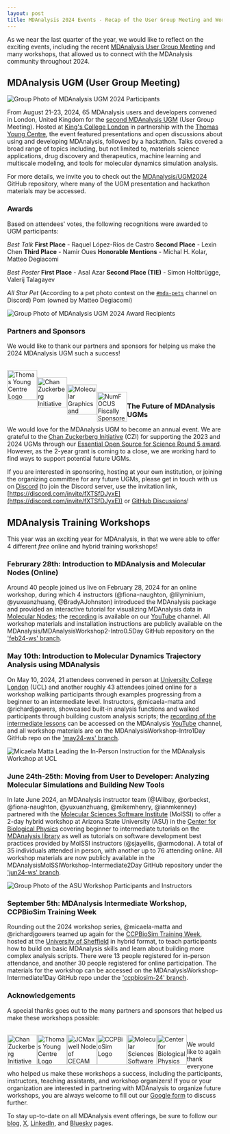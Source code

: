 ```yaml
---
layout: post
title: MDAnalysis 2024 Events - Recap of the User Group Meeting and Workshops
---
```


As we near the last quarter of the year, we would like to reflect on the exciting events, including the recent [MDAnalysis User Group Meeting](https://www.mdanalysis.org/pages/ugm2024/) and many workshops, that allowed us to connect with the MDAnalysis community throughout 2024. 

## MDAnalysis UGM (User Group Meeting)

![Group Photo of MDAnalysis UGM 2024 Participants](/public/images/UGM2024_Group_Photo.jpg)

From August 21-23, 2024, 65 MDAnalysis users and developers convened in London, United Kingdom for the [second MDAnalysis UGM](https://www.mdanalysis.org/pages/ugm2024/) (User Group Meeting). Hosted at [King's College London](https://www.kcl.ac.uk/) in partnership with the [Thomas Young Centre](https://thomasyoungcentre.org/), the event featured presentations and open discussions about using and developing MDAnalysis, followed by a hackathon. Talks covered a broad range of topics including, but not limited to, materials science applications, drug discovery and therapeutics, machine learning and multiscale modeling, and tools for molecular dynamics simulation analysis. 

For more details, we invite you to check out the [MDAnalysis/UGM2024](https://github.com/MDAnalysis/UGM2024/tree/main) GitHub repository, where many of the UGM presentation and hackathon materials may be accessed.

### Awards
Based on attendees' votes, the following recognitions were awarded to UGM participants:

*Best Talk*
**First Place** - Raquel López-Ríos de Castro
**Second Place** - Lexin Chen
**Third Place** - Namir Oues
**Honorable Mentions** - Michal H. Kolar, Matteo Degiacomi

*Best Poster*
**First Place** - Asal Azar
**Second Place (TIE)** - Simon Holtbrügge, Valerij Talagayev

*All Star Pet* (According to a pet photo contest on the [`#mda-pets`](https://discord.com/channels/807348386012987462/1156570811247898706) channel on Discord)
Pom (owned by Matteo Degiacomi)

![Group Photo of MDAnalysis UGM 2024 Award Recipients](/public/images/UGM2024_Awards_Photo.jpg)

### Partners and Sponsors
We would like to thank our partners and sponsors for helping us make the 2024 MDAnalysis UGM such a success!

<br>
<a hhef="https://thomasyoungcentre.org/">
<img
src="/public/images/TYC_Logo.png"
title="Thomas Young Centre Logo" alt="Thomas Young Centre Logo"
style="float: left; height: 5em; " />
<a/>

<br>
<a href="https://chanzuckerberg.com/">
<img
src="/public/images/CZI_Logo.jpg"
title="Chan Zuckerberg Initiative Logo" alt="Chan Zuckerberg Initiative Logo"
style="float: left; height: 5em; " />  
<a/> 

<br>
<a href="https://mgms.org/">
<img
src="/public/images/MGMS_Logo.jpeg"
title="Molecular Graphics and Modelling Society Logo" alt="Molecular Graphics and Modelling Society Logo"
style="float: left; height: 5em; " />
<a/>

<br>
<a href="{{site.numfocus.sponsored_project}}">
<img
src="/public/images/numfocus-sponsored.png"
title="NumFOCUS Fiscally Sponsored Project Logo" alt="NumFOCUS Fiscally Sponsored Project Logo"
style="float: left; height: 5em; " />
</a>

### The Future of MDAnalysis UGMs

We would love for the MDAnalysis UGM to become an annual event. We are grateful to the [Chan Zuckerberg Initiative](https://chanzuckerberg.com/) (CZI) for supporting the 2023 and 2024 UGMs through our [Essential Open Source for Science Round 5 award](https://chanzuckerberg.com/eoss/proposals/mdanalysis-outreach-and-project-manager/). However, as the 2-year grant is coming to a close, we are working hard to find ways to support potential future UGMs.

If you are interested in sponsoring, hosting at your own institution, or joining the organizing committee for any future UGMs, please get in touch with us on [Discord](https://discord.com/channels/807348386012987462/) (to join the Discord server, use the invitation link, [https://discord.com/invite/fXTSfDJyxE](https://discord.com/invite/fXTSfDJyxE)) or [GitHub Discussions](https://github.com/MDAnalysis/mdanalysis/discussions)!

## MDAnalysis Training Workshops

This year was an exciting year for MDAnalysis, in that we were able to offer 4 different *free* online and hybrid training workshops!

### Februrary 28th: Introduction to MDAnalysis and Molecular Nodes (Online)

Around 40 people joined us live on February 28, 2024 for an online workshop, during which 4 instructors (@fiona-naughton, @lilyminium, @yuxuanzhuang, @BradyAJohnston) introduced the MDAnalysis package and provided an interactive tutorial for visualizing MDAnalysis data in [Molecular Nodes](https://bradyajohnston.github.io/MolecularNodes/); the [recording](https://youtu.be/3zKBjnRnAMg?si=cnGSQxyUmzc9zCDd) is available on our [YouTube](https://www.youtube.com/@mdanalysis3040) channel. All workshop materials and installation instructions are publicly available on the MDAnalysis/MDAnalysisWorkshop2-Intro0.5Day GitHub repository on the ['feb24-ws' branch](https://github.com/MDAnalysis/MDAnalysisWorkshop-Intro0.5Day/tree/feb24-ws).

### May 10th: Introduction to Molecular Dynamics Trajectory Analysis using MDAnalysis

On May 10, 2024, 21 attendees convened in person at [University College London](https://www.ucl.ac.uk/) (UCL) and another roughly 43 attendees joined online for a workshop walking participants through examples progressing from a beginner to an intermediate level. Instructors, @micaela-matta and @richardjgowers, showcased built-in analysis functions and walked participants through building custom analysis scripts; the [recording of the intermediate lessons](https://youtu.be/p3OUUnHXQjU) can be accessed on the MDAnalysis [YouTube](https://www.youtube.com/@mdanalysis3040) channel, and all workshop materials are on the MDAnalysisWorkshop-Intro1Day GitHub repo on the ['may24-ws' branch](https://github.com/MDAnalysis/MDAnalysisWorkshop-Intro1Day/tree/may24-ws). 

![Micaela Matta Leading the In-Person Instruction for the MDAnalysis Workshop at UCL](/public/images/May2024_Workshop_Photo.jpg)

### June 24th-25th: Moving from User to Developer: Analyzing Molecular Simulations and Building New Tools

In late June 2024, an MDAnalysis instructor team (@IAlibay, @orbeckst, @fiona-naughton, @yuxuanzhuang, @mikemhenry, @ianmkenney) partnered with the [Molecular Sciences Software Institute](https://molssi.org/) (MolSSI) to offer a 2-day hybrid workshop at Arizona State University (ASU) in the [Center for Biological Physics](https://cbp.asu.edu/) covering beginner to intermediate tutorials on the [MDAnalysis library](https://github.com/MDAnalysis/mdanalysis) as well as tutorials on software development best practices provided by MolSSI instructors (@sjayellis, @armcdona). A total of 35 individuals attended in person, with another up to 76 attending online. All workshop materials are now publicly available in the MDAnalysisMolSSIWorkshop-Intermediate2Day GitHub repository under the ['jun24-ws' branch](https://github.com/MDAnalysis/MDAnalysisMolSSIWorkshop-Intermediate2Day/tree/jun24-ws).

![Group Photo of the ASU Workshop Participants and Instructors](/public/images/June2024_Workshop_Photo.jpg)

### September 5th: MDAnalysis Intermediate Workshop, CCPBioSim Training Week

Rounding out the 2024 workshop series, @micaela-matta and @richardjgowers teamed up again for the [CCPBioSim Training Week](https://www.ccpbiosim.ac.uk/training2024), hosted at the [University of Sheffield](https://www.sheffield.ac.uk/) in hybrid format, to teach participants how to build on basic MDAnalysis skills and learn about building more complex analysis scripts. There were 13 people registered for in-person attendance, and another 30 people registered for online participation. The materials for the workshop can be accessed on the MDAnalysisWorkshop-Intermediate1Day GitHub repo under the ['ccpbiosim-24' branch](https://github.com/MDAnalysis/MDAnalysisWorkshop-Intermediate1Day/tree/ccpbiosim-24).

### Acknowledgements

A special thanks goes out to the many partners and sponsors that helped us make these workshops possible:

<br>
<a href="https://chanzuckerberg.com/">
<img
src="/public/images/CZI_Logo.jpg"
title="Chan Zuckerberg Initiative Logo" alt="Chan Zuckerberg Initiative Logo"
style="float: left; height: 5em; " />  
<a/>

<a hhef="https://thomasyoungcentre.org/">
<img
src="/public/images/TYC_Logo.png"
title="Thomas Young Centre Logo" alt="Thomas Young Centre Logo"
style="float: left; height: 5em; " />
<a/>

<a hhef="https://uk-jcmaxwell.cecam.org/">
<img
src="/public/images/CECAM_UK_JCMAXWELL_Logo.jpg"
title="JCMaxwell Node of CECAM Logo" alt="JCMaxwell Node of CECAM Logo"
style="float: left; height: 5em; " />
<a/>

<a hhef="https://www.ccpbiosim.ac.uk/">
<img
src="/public/images/CCPBioSim_Logo.jpeg"
title="CCPBioSim Logo" alt="CCPBioSim Logo"
style="float: left; height: 5em; " />
<a/>

<a hhef="https://molssi.org/">
<img
src="/public/images/MolSSI_Logo.png"
title="Molecular Sciences Software Institute Logo" alt="Molecular Sciences Software Institute Logo"
style="float: left; height: 5em; " />
<a/>

<a hhef="https://cbp.asu.edu/">
<img
src="/public/images/CBP_logo.png"
title="Center for Biological Physics Logo" alt="Center for Biological Physics (CBP) at Arizona State University (logo) "
style="float: left; height: 5em; " />
<a/>

We would like to again thank everyone who helped us make these workshops a success, including the participants, instructors, teaching assistants, and workshop organizers! If you or your organization are interested in partnering with MDAnalysis to organize future workshops, you are always welcome to fill out our [Google form](https://docs.google.com/forms/d/e/1FAIpQLSf5-c4kE_trtA1ciSFcLLRsiFASHY-rXuFu7y902pqUgPDppg/viewform?usp=sf_link) to discuss further.

To stay up-to-date on all MDAnalysis event offerings, be sure to follow our [blog][], [X][], [LinkedIn][], and [Bluesky][] pages. 

[blog]: https://www.mdanalysis.org/blog/
[X]: https://twitter.com/mdanalysis
[LinkedIn]: https://www.linkedin.com/company/mdanalysis/
[Bluesky]: https://bsky.app/profile/mdanalysis.bsky.social